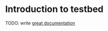 # Introduction to testbed

TODO: write [great documentation](http://jacobian.org/writing/great-documentation/what-to-write/)
